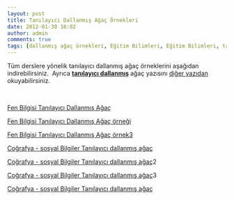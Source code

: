 ```yaml
---
layout: post
title: Tanılayıcı Dallanmış Ağaç Örnekleri
date: 2012-01-30 16:02
author: admin
comments: true
tags: [dallanmış ağaç örnekleri, Eğitim Bilimleri, Eğitim Bilimleri, tanılayıcı dallanmış ağaç]
---
```

Tüm derslere yönelik tanılayıcı dallanmış ağaç örneklerini aşağıdan indirebilirsiniz.  Ayrıca <strong><a title="tanılayıcı dallanmış ağaç" href="http://www.egitimvaktim.com/tanilayici-dallanmis-agac" target="_blank">tanılayıcı dallanmış</a> </strong>ağaç yazısını <a href="http://www.egitimvaktim.com/tanilayici-dallanmis-agac" target="_blank">diğer yazıdan </a>okuyabilirsiniz.

&nbsp;

<a class="myl" href="http://www.egitimvaktim.com/dosyalar/2012/01/dallanmış-ağaç.doc">Fen Bilgisi Tanılayıcı Dallanmış Ağaç</a>

<a class="myl" href="http://www.egitimvaktim.com/dosyalar/2012/01/tanılayıcı-dallanmış-ağaç.doc">Fen Bilgisi Tanılayıcı Dallanmış Ağaç örneği</a>

<a class="myl" href="http://www.egitimvaktim.com/dosyalar/2012/01/tanılayıcı-dallanmış-ağaçgrafiksel-ve-sayısal.doc">Fen Bilgisi Tanılayıcı Dallanmış Ağaç örnek3</a>

<a class="myl" href="http://www.egitimvaktim.com/dosyalar/2012/01/tanımlayıcı-dallanmış-ağaç-son.doc">Coğrafya - sosyal Bilgiler Tanılayıcı dallanmış ağaç</a>

<a class="myl" href="http://www.egitimvaktim.com/dosyalar/2012/01/tanımlayıcı-dallanmış-ağaç.doc">Coğrafya - sosyal Bilgiler Tanılayıcı dallanmış ağaç</a>2

<a class="myl" href="http://www.egitimvaktim.com/dosyalar/2012/01/tanımlayıcı-dallanmış-ağaç-CEVAP-ANAHTARI.doc">Coğrafya - sosyal Bilgiler Tanılayıcı dallanmış ağaç</a>3

<a class="myl" href="http://www.egitimvaktim.com/dosyalar/2012/01/tanımlayıcı-dallanmış-ağaç-ilk.doc">Coğrafya - sosyal Bilgiler Tanılayıcı dallanmış ağaç</a>

&nbsp;

&nbsp;

&nbsp;
